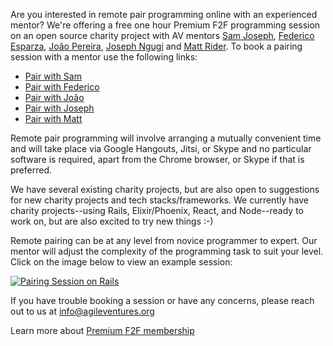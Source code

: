 Are you interested in remote pair programming online with an experienced mentor?  We're offering a free one hour Premium F2F programming session on an open source charity project with AV mentors [Sam Joseph](https://www.agileventures.org/users/sam-joseph), [Federico Esparza](https://www.agileventures.org/users/federico-esparza), [Jo&#227;o Pereira](https://www.agileventures.org/users/joao-pereira), [Joseph Ngugi](https://www.agileventures.org/users/joseph-ngugi) and [Matt Rider](https://www.agileventures.org/users/matthew-rider).  To book a pairing session with a mentor use the following links:

* [Pair with Sam](http://bit.ly/pair-with-sam)
* [Pair with Federico](http://bitly.com/pair-with-federico)
* [Pair with Jo&#227;o](http://bitly.com/pair-with-joao)
* [Pair with Joseph](http://bit.ly/pair-with-joseph)
* [Pair with Matt](http://bit.ly/pair-with-matt)

Remote pair programming will involve arranging a mutually convenient time and will take place via Google Hangouts, Jitsi, or Skype and no particular software is required, apart from the Chrome browser, or Skype if that is preferred.

We have several existing charity projects, but are also open to suggestions for new charity projects and tech stacks/frameworks.  We currently have charity projects--using Rails, Elixir/Phoenix, React, and Node--ready to work on, but are also excited to try new things :-)
   
Remote pairing can be at any level from novice programmer to expert.  Our mentor will adjust the complexity of the programming task to suit your level.  Click on the image below to view an example session:

[![Pairing Session on Rails](https://img.youtube.com/vi/5gqxw-s0hfw/0.jpg)](https://www.youtube.com/watch?v=5gqxw-s0hfw)

If you have trouble booking a session or have any concerns, please reach out to us at [info@agileventures.org](info@agileventures.org)

Learn more about [Premium F2F membership](https://www.agileventures.org/premium_f2f)
